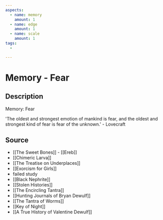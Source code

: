 ```yaml
---
aspects:
  - name: memory
    amount: 1
  - name: edge
    amount: 1
  - name: scale
    amount: 1
tags:
  - 

---
```


# Memory - Fear

## Description
Memory: Fear

'The oldest and strongest emotion of mankind is fear, and the oldest and strongest kind of fear is fear of the unknown.' - Lovecraft

## Source
- [[The Sweet Bones]] - [[Ereb]]
- [[Chimeric Larva]]
- [[The Treatise on Underplaces]]
- [[Exorcism for Girls]]
- failed study
- [[Black Nephrite]]
- [[Stolen Histories]]
- [[The Encircling Tantra]]
- [[Hunting Journals of Bryan Dewulf]]
- [[The Tantra of Worms]]
- [[Key of Night]]
- [[A True History of Valentine Dewulf]]